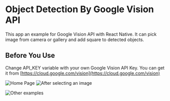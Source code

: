 # Object Detection By Google Vision API

This app an example for Google Vision API with React Native. It can pick image from camera or gallery and add square to detected objects.


## Before You Use

Change API_KEY variable with your own Google Vision API Key.
 You can get it from [https://cloud.google.com/vision](https://cloud.google.com/vision)

![Home Page](https://i.imgur.com/tJmBjEc.png)
![After selecting an image](https://i.imgur.com/d7NeV49.png)

![Other examples](https://i.imgur.com/30NZBfp.png)
